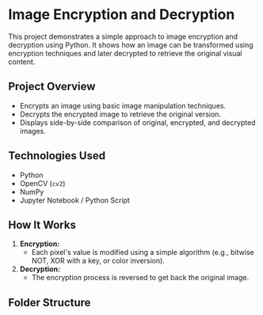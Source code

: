 #  Image Encryption and Decryption

This project demonstrates a simple approach to image encryption and decryption using Python. It shows how an image can be transformed using encryption techniques and later decrypted to retrieve the original visual content.

##  Project Overview

- Encrypts an image using basic image manipulation techniques.
- Decrypts the encrypted image to retrieve the original version.
- Displays side-by-side comparison of original, encrypted, and decrypted images.


##  Technologies Used

- Python
- OpenCV (`cv2`)
- NumPy
- Jupyter Notebook / Python Script

##  How It Works

1. **Encryption:**
   - Each pixel's value is modified using a simple algorithm (e.g., bitwise NOT, XOR with a key, or color inversion).
2. **Decryption:**
   - The encryption process is reversed to get back the original image.

##  Folder Structure

